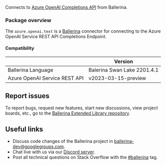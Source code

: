 Connects to [Azure OpenAI Completions API](https://learn.microsoft.com/en-us/azure/cognitive-services/openai/reference#completions/) from Ballerina.

### Package overview

The `azure.openai.text` is a [Ballerina](https://ballerina.io/) connector for connecting to the Azure OpenAI Service REST API Completions Endpoint.

#### Compatibility
|                               | Version                     |
|-------------------------------|-----------------------------|
| Ballerina Language            | Balerina Swan Lake 2201.4.1 |
| Azure OpenAI Service REST API | v2023-03-15-preview         |

## Report issues
To report bugs, request new features, start new discussions, view project boards, etc., go to the [Ballerina Extended Library repository](https://github.com/ballerina-platform/ballerina-extended-library).

## Useful links
- Discuss code changes of the Ballerina project in [ballerina-dev@googlegroups.com](mailto:ballerina-dev@googlegroups.com).
- Chat live with us via our [Discord server](https://discord.gg/ballerinalang).
- Post all technical questions on Stack Overflow with the [#ballerina](https://stackoverflow.com/questions/tagged/ballerina) tag.
